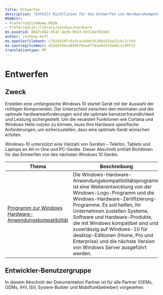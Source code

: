 ```yaml
---
title: Entwerfen
description: "Enthält Richtlinien für das Entwerfen von Hardwarekomponenten und Systeme."
MSHAttr:
- PreferredSiteName:MSDN
- PreferredLib:/library/windows/hardware
ms.assetid: 084fc682-8542-4e36-9543-bb7c84f02ddd
author: joshbax-msft
ms.openlocfilehash: c7b19429fc6a3cacbdde353d9a32da21c6c2cfed
ms.sourcegitcommit: d33e870dc4850bf0ea47fdae0d163b04c1c90f15
translationtype: MT
---
```

# <a name="design"></a>Entwerfen

## <a name="purpose"></a>Zweck

Erstellen eine umfangreiche Windows 10 startet Gerät mit der Auswahl der richtigen Komponenten. Der Unterschied zwischen den minimalen und die optimale hardwareanforderungen wird die optimale benutzerfreundlichkeit und Leistung sichergestellt. Um die neuesten Funktionen wie Cortana und Windows Hello nutzen zu können, muss Ihre Hardware spezifische Anforderungen, um sicherzustellen, dass eine optimale Gerät wünschen erfüllen.

Windows-10 unterstützt eine Vielzahl von Geräten – Telefon, Tablets und Laptops an All-in-One und PC-Geräte. Dieser Abschnitt enthält Richtlinien für das Entwerfen von des nächsten Windows 10 Geräts.

| Thema | Beschreibung |
|-------|-------------|
| [Programm zur Windows Hardware-Anwendungskompatibilität](compatibility/index.md) | Die Windows-Hardware-Anwendungskompatibilitätsprogramm ist eine Weiterentwicklung von der Windows-Logo-Programm und die Windows-Hardware-Zertifizierung-Programme. Es soll helfen, Ihr Unternehmen zustellen Systeme, Software und Hardware-Produkte, die mit Windows kompatibel sind und zuverlässig auf Windows-10 für desktop-Editionen (Home, Pro und Enterprise) und die nächste Version von Windows Server ausgeführt werden. |

## <a name="a-href-iddeveloper-audience-headingadeveloper-audience"></a><a href="" id="developer-audience-heading"></a>Entwickler-Benutzergruppe

In diesem Abschnitt der Dokumentation Partner ist für alle Partner (OEMs, ODMs, IHV, ISV, System-Builder und Mobilfunkbetreiber) vorgesehen.